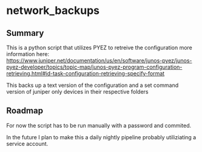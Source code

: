 # network_backups



## Summary

This is a python script that utilizes PYEZ to retreive the configuration more information here: https://www.juniper.net/documentation/us/en/software/junos-pyez/junos-pyez-developer/topics/topic-map/junos-pyez-program-configuration-retrieving.html#id-task-configuration-retrieving-specify-format

This backs up a text version of the configuration and a set command version of juniper only devices in their respective folders

## Roadmap

For now the script has to be run manually with a password and commited. 

In the future I plan to make this a daily nightly pipeline probably utiliziating a service account.
